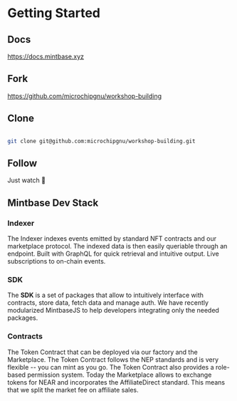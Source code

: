# Getting Started

## Docs

https://docs.mintbase.xyz

## Fork 

https://github.com/microchipgnu/workshop-building


## Clone 

```sh

git clone git@github.com:microchipgnu/workshop-building.git

```

## Follow 

Just watch 🤩

## Mintbase Dev Stack

### Indexer

The Indexer indexes events emitted by standard NFT contracts and our marketplace protocol. The indexed data is then easily queriable through an endpoint. Built with GraphQL for quick retrieval and intuitive output. Live subscriptions to on-chain events.


### SDK

The **SDK** is a set of packages that allow to intuitively interface with contracts, store data, fetch data and manage auth. We have recently modularized MintbaseJS to help developers integrating only the needed packages.


### Contracts

The Token Contract that can be deployed via our factory and the Marketplace. The Token Contract follows the NEP standards and is very flexible -- you can mint as you go. The Token Contract also provides a role-based permission system. Today the Marketplace allows to exchange tokens for NEAR and incorporates the AffiliateDirect standard. This means that we split the market fee on affiliate sales.
